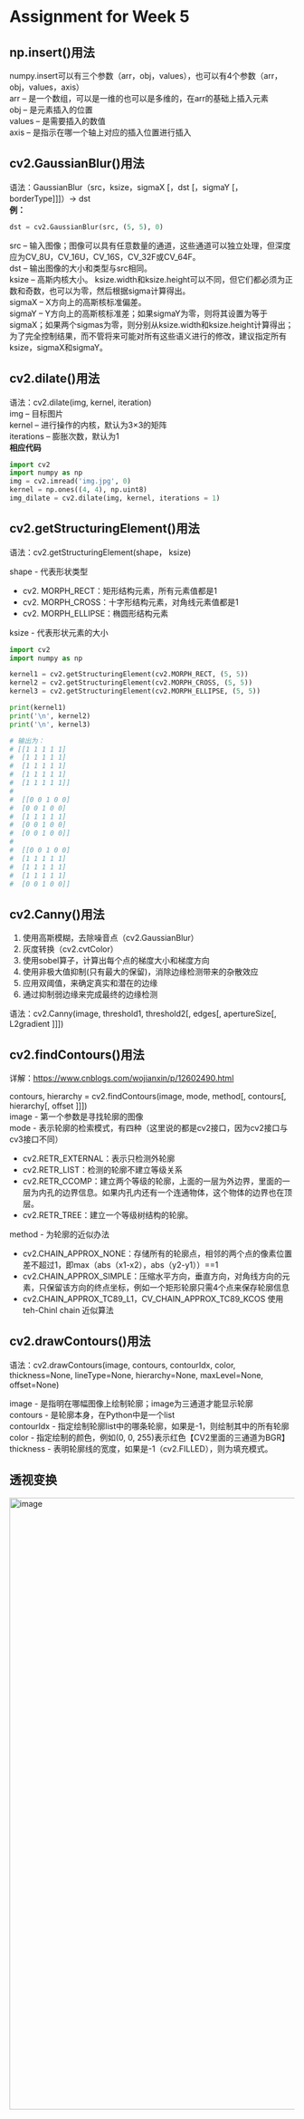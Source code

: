 # Assignment for Week 5
## np.insert()用法
numpy.insert可以有三个参数（arr，obj，values），也可以有4个参数（arr，obj，values，axis）  
arr – 是一个数组，可以是一维的也可以是多维的，在arr的基础上插入元素  
obj – 是元素插入的位置  
values – 是需要插入的数值  
axis – 是指示在哪一个轴上对应的插入位置进行插入  
## cv2.GaussianBlur()用法
语法：GaussianBlur（src，ksize，sigmaX [，dst [，sigmaY [，borderType]]]）-> dst  
**例：**
```python
dst = cv2.GaussianBlur(src, (5, 5), 0)
```
src – 输入图像；图像可以具有任意数量的通道，这些通道可以独立处理，但深度应为CV_8U，CV_16U，CV_16S，CV_32F或CV_64F。  
dst – 输出图像的大小和类型与src相同。  
ksize – 高斯内核大小。 ksize.width和ksize.height可以不同，但​​它们都必须为正数和奇数，也可以为零，然后根据sigma计算得出。  
sigmaX – X方向上的高斯核标准偏差。  
sigmaY – Y方向上的高斯核标准差；如果sigmaY为零，则将其设置为等于sigmaX；如果两个sigmas为零，则分别从ksize.width和ksize.height计算得出；为了完全控制结果，而不管将来可能对所有这些语义进行的修改，建议指定所有ksize，sigmaX和sigmaY。  
## cv2.dilate()用法
语法：cv2.dilate(img, kernel, iteration)  
img – 目标图片  
kernel – 进行操作的内核，默认为3×3的矩阵  
iterations – 膨胀次数，默认为1  
**相应代码**
```python
import cv2
import numpy as np
img = cv2.imread('img.jpg', 0)
kernel = np.ones((4, 4), np.uint8)
img_dilate = cv2.dilate(img, kernel, iterations = 1)
```
## cv2.getStructuringElement()用法
语法：cv2.getStructuringElement(shape， ksize)  

shape - 代表形状类型  
* cv2. MORPH_RECT：矩形结构元素，所有元素值都是1
* cv2. MORPH_CROSS：十字形结构元素，对角线元素值都是1
* cv2. MORPH_ELLIPSE：椭圆形结构元素  

ksize - 代表形状元素的大小  
```python
import cv2
import numpy as np

kernel1 = cv2.getStructuringElement(cv2.MORPH_RECT, (5, 5))
kernel2 = cv2.getStructuringElement(cv2.MORPH_CROSS, (5, 5))
kernel3 = cv2.getStructuringElement(cv2.MORPH_ELLIPSE, (5, 5))

print(kernel1)
print('\n', kernel2)
print('\n', kernel3)

# 输出为：
# [[1 1 1 1 1]
#  [1 1 1 1 1]
#  [1 1 1 1 1]
#  [1 1 1 1 1]
#  [1 1 1 1 1]]
# 
#  [[0 0 1 0 0]
#  [0 0 1 0 0]
#  [1 1 1 1 1]
#  [0 0 1 0 0]
#  [0 0 1 0 0]]
# 
#  [[0 0 1 0 0]
#  [1 1 1 1 1]
#  [1 1 1 1 1]
#  [1 1 1 1 1]
#  [0 0 1 0 0]]
```
## cv2.Canny()用法
1. 使用高斯模糊，去除噪音点（cv2.GaussianBlur）
2. 灰度转换（cv2.cvtColor）
3. 使用sobel算子，计算出每个点的梯度大小和梯度方向
4. 使用非极大值抑制(只有最大的保留)，消除边缘检测带来的杂散效应
5. 应用双阈值，来确定真实和潜在的边缘
6. 通过抑制弱边缘来完成最终的边缘检测

语法：cv2.Canny(image, threshold1, threshold2[, edges[, apertureSize[, L2gradient ]]]) 

## cv2.findContours()用法
详解：<https://www.cnblogs.com/wojianxin/p/12602490.html>

contours, hierarchy = cv2.findContours(image, mode, method[, contours[, hierarchy[, offset ]]])  
image - 第一个参数是寻找轮廓的图像  
mode - 表示轮廓的检索模式，有四种（这里说的都是cv2接口，因为cv2接口与cv3接口不同）
* cv2.RETR_EXTERNAL：表示只检测外轮廓
* cv2.RETR_LIST：检测的轮廓不建立等级关系
* cv2.RETR_CCOMP：建立两个等级的轮廓，上面的一层为外边界，里面的一层为内孔的边界信息。如果内孔内还有一个连通物体，这个物体的边界也在顶层。
* cv2.RETR_TREE：建立一个等级树结构的轮廓。

method - 为轮廓的近似办法
* cv2.CHAIN_APPROX_NONE：存储所有的轮廓点，相邻的两个点的像素位置差不超过1，即max（abs（x1-x2），abs（y2-y1））==1
* cv2.CHAIN_APPROX_SIMPLE：压缩水平方向，垂直方向，对角线方向的元素，只保留该方向的终点坐标，例如一个矩形轮廓只需4个点来保存轮廓信息
* cv2.CHAIN_APPROX_TC89_L1，CV_CHAIN_APPROX_TC89_KCOS 使用teh-Chinl chain 近似算法

## cv2.drawContours()用法
语法：cv2.drawContours(image, contours, contourIdx, color, thickness=None, lineType=None, hierarchy=None, maxLevel=None, offset=None)

image - 是指明在哪幅图像上绘制轮廓；image为三通道才能显示轮廓  
contours - 是轮廓本身，在Python中是一个list  
contourIdx - 指定绘制轮廓list中的哪条轮廓，如果是-1，则绘制其中的所有轮廓  
color - 指定绘制的颜色，例如(0, 0, 255)表示红色【CV2里面的三通道为BGR】
thickness - 表明轮廓线的宽度，如果是-1（cv2.FILLED），则为填充模式。  
## 透视变换
<img width="1081" alt="image" src="https://github.com/tangjunhao518/badou-ai-special-2023/assets/93815985/21bef868-ef21-41ab-84c6-ece7bb4359a8">
